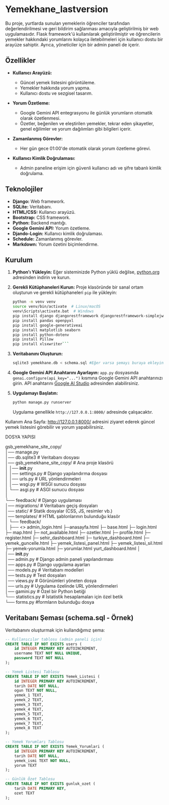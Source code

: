 # Yemekhane_lastversion
Bu proje, yurtlarda sunulan yemeklerin öğrenciler tarafından değerlendirilmesi ve geri bildirim sağlanması amacıyla geliştirilmiş bir web uygulamasıdır. Flask framework'ü kullanılarak geliştirilmiştir ve öğrencilerin yemekler hakkındaki yorumlarını kolayca iletebilmeleri için kullanıcı dostu bir arayüze sahiptir. Ayrıca, yöneticiler için bir admin paneli de içerir.

## Özellikler

*   **Kullanıcı Arayüzü:**
    *   Güncel yemek listesini görüntüleme.
    *   Yemekler hakkında yorum yapma.
    *   Kullanıcı dostu ve sezgisel tasarım.

*   **Yorum Özetleme:**
    *   Google Gemini API entegrasyonu ile günlük yorumların otomatik olarak özetlenmesi.
    *   Özetler, beğenilen ve eleştirilen yemekler, tekrar eden şikayetler, genel eğilimler ve yorum dağılımları gibi bilgileri içerir.

*   **Zamanlanmış Görevler:**
    *   Her gün gece 01:00'de otomatik olarak yorum özetleme görevi.

*   **Kullanıcı Kimlik Doğrulaması:**
    *   Admin paneline erişim için güvenli kullanıcı adı ve şifre tabanlı kimlik doğrulama.

## Teknolojiler

*   **Django:** Web framework.
*   **SQLite:** Veritabanı.
*   **HTML/CSS:** Kullanıcı arayüzü.
*   **Bootstrap:** CSS framework.
*   **Python:** Backend mantığı.
*   **Google Gemini API:** Yorum özetleme.
*   **Djando-Login:** Kullanıcı kimlik doğrulaması.
*   **Schedule:** Zamanlanmış görevler.
*   **Markdown:** Yorum özetini biçimlendirme.

## Kurulum

1.  **Python'ı Yükleyin:** Eğer sisteminizde Python yüklü değilse, [python.org](https://www.python.org/downloads/) adresinden indirin ve kurun.

2.  **Gerekli Kütüphaneleri Kurun:** Proje klasöründe bir sanal ortam oluşturun ve gerekli kütüphaneleri `pip` ile yükleyin:

    ```bash
    python -m venv venv
    source venv/bin/activate  # Linux/macOS
    venv\Scripts\activate.bat  # Windows
    pip install django djangorestframework djangorestframework-simplejwt
    pip install pandas openpyxl
    pip install google-generativeai
    pip install matplotlib seaborn
    pip install python-dotenv
    pip install Pillow
    pip install xlsxwriter```

3.  **Veritabanını Oluşturun:**

    ```bash
    sqlite3 yemekhane.db < schema.sql #Eğer varsa şemayı buraya ekleyin
    ```

4.  **Google Gemini API Anahtarını Ayarlayın:** `app.py` dosyasında `genai.configure(api_key="...")` kısmına Google Gemini API anahtarınızı girin.  API anahtarını [Google AI Studio](https://makersuite.google.com/) adresinden alabilirsiniz.

5.  **Uygulamayı Başlatın:**

    ```bash
    python manage.py runserver
    ```

    Uygulama genellikle `http://127.0.0.1:8000/` adresinde çalışacaktır.


Kullanım
Ana Sayfa: http://127.0.0.1:8000/ adresini ziyaret ederek güncel yemek listesini görebilir ve yorum yapabilirsiniz.




DOSYA YAPISI

gsb_yemekhane_site_copy/  
│── manage.py  
│── db.sqlite3  # Veritabanı dosyası  
│── gsb_yemekhane_site_copy/  # Ana proje klasörü  
│   │── __init__.py  
│   │── settings.py  # Django yapılandırma dosyası  
│   │── urls.py  # URL yönlendirmeleri  
│   │── wsgi.py  # WSGI sunucu dosyası  
│   └── asgi.py  # ASGI sunucu dosyası  
│  
└── feedback/  # Django uygulaması  
    │── migrations/  # Veritabanı geçiş dosyaları  
    │── static/  # Statik dosyalar (CSS, JS, resimler vb.)  
    │── templates/  # HTML şablonlarının bulunduğu klasör  
    │   └── feedback/  
    │       ├── <> admin_login.html
            ├─anasayfa.html
            ├─ base.html
            ├─ login.html
            ├─ map.html
            ├─ not_available.html
            ├─ ozetler.html
            ├─ profile.html
            ├─ register.html
            ├─ sehir_dashboard.html
            ├─ turkiye_dashboard.html
            ├─ yemek_guncelle.html
            ├─ yemek_listesi_panel.html
            ├─ yemek_listesi_sil.html
            ├─ yemek-yorumla.html
            ├─ yorumlar.html
yurt_dashboard.html 
    │  
    │── __init__.py  
    │── admin.py  # Django admin paneli yapılandırması  
    │── apps.py  # Django uygulama ayarları  
    │── models.py  # Veritabanı modelleri  
    │── tests.py  # Test dosyaları  
    │── views.py  # Görünümleri yöneten dosya  
    │── urls.py  # Uygulama özelinde URL yönlendirmeleri  
    │── gamini.py  # Özel bir Python betiği  
    └── statistics.py  # İstatistik hesaplamaları için özel betik  
    └── forms.py  #formların bulunduğu dosya 

## Veritabanı Şeması (schema.sql - Örnek)

Veritabanını oluşturmak için kullandığımız şema:

```sql
-- Kullanıcılar tablosu (admin paneli için)
CREATE TABLE IF NOT EXISTS users (
    id INTEGER PRIMARY KEY AUTOINCREMENT,
    username TEXT NOT NULL UNIQUE,
    password TEXT NOT NULL
);

-- Yemek Listesi Tablosu
CREATE TABLE IF NOT EXISTS Yemek_Listesi (
    id INTEGER PRIMARY KEY AUTOINCREMENT,
    tarih DATE NOT NULL,
    ogun TEXT NOT NULL,
    yemek_1 TEXT,
    yemek_2 TEXT,
    yemek_3 TEXT,
    yemek_4 TEXT,
    yemek_5 TEXT,
    yemek_6 TEXT,
    yemek_7 TEXT,
    yemek_8 TEXT
);

-- Yemek Yorumları Tablosu
CREATE TABLE IF NOT EXISTS Yemek_Yorumlari (
    id INTEGER PRIMARY KEY AUTOINCREMENT,
    tarih DATE NOT NULL,
    yemek_ismi TEXT NOT NULL,
    yorum TEXT
);

-- Günlük Özet Tablosu
CREATE TABLE IF NOT EXISTS gunluk_ozet (
    tarih DATE PRIMARY KEY,
    ozet TEXT
);
